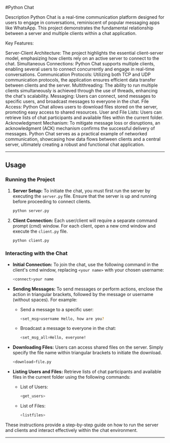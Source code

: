 #Python Chat

Description
Python Chat is a real-time communication platform designed for users to engage in conversations, reminiscent of popular messaging apps like WhatsApp. This project demonstrates the fundamental relationship between a server and multiple clients within a chat application.

Key Features:

Server-Client Architecture: The project highlights the essential client-server model, emphasizing how clients rely on an active server to connect to the chat.
Simultaneous Connections: Python Chat supports multiple clients, enabling several users to connect concurrently and engage in real-time conversations.
Communication Protocols: Utilizing both TCP and UDP communication protocols, the application ensures efficient data transfer between clients and the server.
Multithreading: The ability to run multiple clients simultaneously is achieved through the use of threads, enhancing the chat's scalability.
Messaging: Users can connect, send messages to specific users, and broadcast messages to everyone in the chat.
File Access: Python Chat allows users to download files stored on the server, promoting easy access to shared resources.
User and File Lists: Users can retrieve lists of chat participants and available files within the current folder.
Acknowledgment Mechanism: To mitigate message loss or disruptions, an acknowledgment (ACK) mechanism confirms the successful delivery of messages.
Python Chat serves as a practical example of networked communication, showcasing how data flows between clients and a central server, ultimately creating a robust and functional chat application.


---

## Usage

### Running the Project

1. **Server Setup:** To initiate the chat, you must first run the server by executing the `server.py` file. Ensure that the server is up and running before proceeding to connect clients.

   ```bash
   python server.py
   ```

2. **Client Connection:** Each user/client will require a separate command prompt (cmd) window. For each client, open a new cmd window and execute the `client.py` file.

   ```bash
   python client.py
   ```

### Interacting with the Chat

- **Initial Connection:** To join the chat, use the following command in the client's cmd window, replacing `<your name>` with your chosen username:

   ```bash
   <connect>your name
   ```

- **Sending Messages:** To send messages or perform actions, enclose the action in triangular brackets, followed by the message or username (without spaces). For example:

   - Send a message to a specific user:
     ```bash
     <set_msg>username Hello, how are you?
     ```

   - Broadcast a message to everyone in the chat:
     ```bash
     <set_msg_all>Hello, everyone!
     ```

- **Downloading Files:** Users can access shared files on the server. Simply specify the file name within triangular brackets to initiate the download.

   ```bash
   <download>file.py
   ```

- **Listing Users and Files:** Retrieve lists of chat participants and available files in the current folder using the following commands:

   - List of Users:
     ```bash
     <get_users>
     ```

   - List of Files:
     ```bash
     <listfiles>
     ```

These instructions provide a step-by-step guide on how to run the server and clients and interact effectively within the chat environment.

--- 

